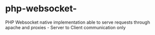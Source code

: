 # php-websocket-
PHP Websocket native implementation able to serve requests through apache and proxies - Server to Client communication only
